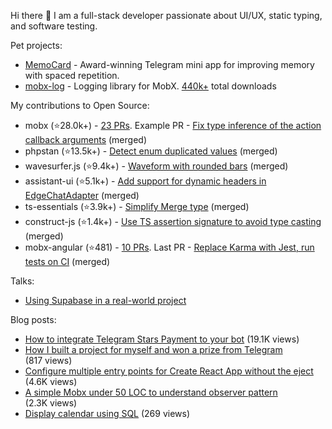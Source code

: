 Hi there 👋 I am a full-stack developer passionate about UI/UX, static typing, and software testing.

Pet projects:
- [MemoCard](https://github.com/kubk/memo-card) - Award-winning Telegram mini app for improving memory with spaced repetition.
- [mobx-log](https://github.com/kubk/mobx-log) - Logging library for MobX. [440k+](https://npm-stat.com/charts.html?package=mobx-log&from=2020-02-12) total downloads

My contributions to Open Source:
- mobx (⭐28.0k+️) - [23 PRs](https://github.com/mobxjs/mobx/pulls?q=is%3Apr+is%3Aclosed+author%3Akubk). Example PR - [Fix type inference of the action callback arguments](https://github.com/mobxjs/mobx/pull/2213) (merged)
- phpstan (⭐13.5k+️) - [Detect enum duplicated values](https://github.com/phpstan/phpstan-src/pull/2371) (merged)
- wavesurfer.js (⭐9.4k+️) - [Waveform with rounded bars](https://github.com/katspaugh/wavesurfer.js/pull/1760) (merged)
- assistant-ui (⭐5.1k+️) - [Add support for dynamic headers in EdgeChatAdapter](https://github.com/assistant-ui/assistant-ui/pull/1711) (merged)
- ts-essentials (⭐3.9k+️) - [Simplify Merge type](https://github.com/ts-essentials/ts-essentials/pull/136) (merged)
- construct-js (⭐1.4k+️) - [Use TS assertion signature to avoid type casting](https://github.com/francisrstokes/construct-js/pull/30) (merged)
- mobx-angular (⭐481) - [10 PRs](https://github.com/mobxjs/mobx-angular/pulls?q=is%3Apr+is%3Aclosed+author%3Akubk). Last PR - [Replace Karma with Jest, run tests on CI](https://github.com/mobxjs/mobx-angular/pull/101) (merged)


Talks:
- [Using Supabase in a real-world project](https://www.youtube.com/watch?v=Tra9NbAwSEY)

Blog posts:
- [How to integrate Telegram Stars Payment to your bot](https://teletype.in/@alteregor/how-to-integrate-telegram-stars?utm_source=teletype&utm_medium=feed_rss&utm_campaign=alteregor) (19.1K views)
- [How I built a project for myself and won a prize from Telegram](https://teletype.in/@alteregor/memocard-telegram-contest-win?utm_source=teletype&utm_medium=feed_rss&utm_campaign=alteregor) (817 views)
- [Configure multiple entry points for Create React App without the eject](https://teletype.in/@alteregor/cra-multiple-entry-points?utm_source=teletype&utm_medium=feed_rss&utm_campaign=alteregor) (4.6K views)
- [A simple Mobx under 50 LOC to understand observer pattern](https://teletype.in/@alteregor/mobx-50-loc?utm_source=teletype&utm_medium=feed_rss&utm_campaign=alteregor) (2.3K views)
- [Display calendar using SQL](https://teletype.in/@alteregor/sql-calendar?utm_source=teletype&utm_medium=feed_rss&utm_campaign=alteregor) (269 views)
